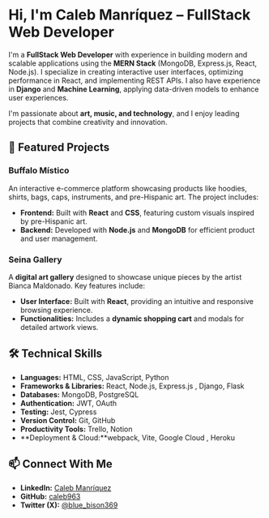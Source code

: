 # Hi, I'm Caleb Manríquez – FullStack Web Developer  

I'm a **FullStack Web Developer** with experience in building modern and scalable applications using the **MERN Stack** (MongoDB, Express.js, React, Node.js). I specialize in creating interactive user interfaces, optimizing performance in React, and implementing REST APIs. I also have experience in **Django** and **Machine Learning**, applying data-driven models to enhance user experiences.  

I'm passionate about **art, music, and technology**, and I enjoy leading projects that combine creativity and innovation.  

## 🚀 Featured Projects  

### **Buffalo Místico**  
An interactive e-commerce platform showcasing products like hoodies, shirts, bags, caps, instruments, and pre-Hispanic art. The project includes:  
- **Frontend:** Built with **React** and **CSS**, featuring custom visuals inspired by pre-Hispanic art.  
- **Backend:** Developed with **Node.js** and **MongoDB** for efficient product and user management.  

### **Seina Gallery**  
A **digital art gallery** designed to showcase unique pieces by the artist Bianca Maldonado. Key features include:  
- **User Interface:** Built with **React**, providing an intuitive and responsive browsing experience.  
- **Functionalities:** Includes a **dynamic shopping cart** and modals for detailed artwork views.  

## 🛠️ Technical Skills  
- **Languages:** HTML, CSS, JavaScript, Python
- **Frameworks & Libraries:** React, Node.js, Express.js , Django, Flask
- **Databases:** MongoDB, PostgreSQL  
- **Authentication:** JWT, OAuth  
- **Testing:** Jest, Cypress  
- **Version Control:** Git, GitHub  
- **Productivity Tools:** Trello, Notion  
- **Deployment & Cloud:**webpack, Vite, Google Cloud , Heroku

## 📫 Connect With Me  
- **LinkedIn:** [Caleb Manríquez](https://www.linkedin.com/in/calebmanriquez-fullstackwebdeveloper/)  
- **GitHub:** [caleb963](https://github.com/caleb963)  
- **Twitter (X):** [@blue_bison369](https://twitter.com/blue_bison369)  
